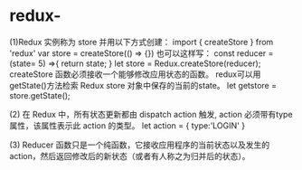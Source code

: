 # redux-

(1)Redux  实例称为 store 并用以下方式创建：
    import { createStore } from 'redux'
    var store = createStore(() => {})
    也可以这样写：
    const reducer = (state= 5) =>{
       return state;
    }
    let store = Redux.createStore(reducer);
   createStore 函数必须接收一个能够修改应用状态的函数。
   redux可以用getState()方法检索 Redux store 对象中保存的当前的state。
   let getstore =  store.getState();
   
(2) 在 Redux 中，所有状态更新都由 dispatch action 触发, action 必须带有type属性，该属性表示此 action 的类型。
     let action = {
      type:'LOGIN'
     }
    
(3) Reducer 函数只是一个纯函数，它接收应用程序的当前状态以及发生的 action，然后返回修改后的新状态（或者有人称之为归并后的状态）。

